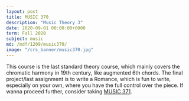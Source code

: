 ```yaml
---
layout: post
title: MUSIC 370
description: "Music Theory 3"
date: 2020-09-01 00:00:00+0000
term: Fall 2020
subject: music
md: /mdf/1209/music370/
image: "/crs_banner/music370.jpg"
---
```

This course is the last standard theory course, which mainly covers the chromatic harmony in 19th century, like augmented 6th chords. The final project/last assignment is to write a Romance, which is fun to write, especially on your own, where you have the full control over the piece. If wanna proceed further, consider taking [MUSIC 371](/music371). 
